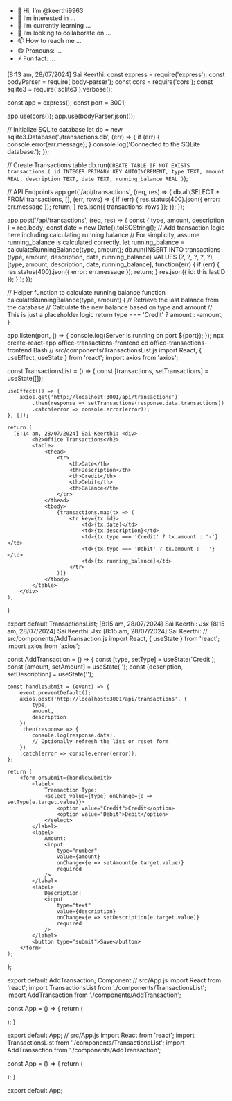 - 👋 Hi, I’m @keerthi9963
- 👀 I’m interested in ...
- 🌱 I’m currently learning ...
- 💞️ I’m looking to collaborate on ...
- 📫 How to reach me ...
- 😄 Pronouns: ...
- ⚡ Fun fact: ...

<!---
keerthi9963/keerthi9963 is a ✨ special ✨ repository because its `README.md` (this file) appears on your GitHub profile.
You can click the Preview link to take a look at your changes.
--->
[8:13 am, 28/07/2024] Sai Keerthi: const express = require('express');
const bodyParser = require('body-parser');
const cors = require('cors');
const sqlite3 = require('sqlite3').verbose();

const app = express();
const port = 3001;

app.use(cors());
app.use(bodyParser.json());

// Initialize SQLite database
let db = new sqlite3.Database('./transactions.db', (err) => {
    if (err) {
        console.error(err.message);
    }
    console.log('Connected to the SQLite database.');
});

// Create Transactions table
db.run(`CREATE TABLE IF NOT EXISTS transactions (
    id INTEGER PRIMARY KEY AUTOINCREMENT,
    type TEXT,
    amount REAL,
    description TEXT,
    date TEXT,
    running_balance REAL
)`);

// API Endpoints
app.get('/api/transactions', (req, res) => {
    db.all(SELECT * FROM transactions, [], (err, rows) => {
        if (err) {
            res.status(400).json({ error: err.message });
            return;
        }
        res.json({ transactions: rows });
    });
});

app.post('/api/transactions', (req, res) => {
    const { type, amount, description } = req.body;
    const date = new Date().toISOString();
    // Add transaction logic here including calculating running balance
    // For simplicity, assume running_balance is calculated correctly.
    let running_balance = calculateRunningBalance(type, amount);
    db.run(INSERT INTO transactions (type, amount, description, date, running_balance) VALUES (?, ?, ?, ?, ?),
        [type, amount, description, date, running_balance],
        function(err) {
            if (err) {
                res.status(400).json({ error: err.message });
                return;
            }
            res.json({ id: this.lastID });
        }
    );
});

// Helper function to calculate running balance
function calculateRunningBalance(type, amount) {
    // Retrieve the last balance from the database
    // Calculate the new balance based on type and amount
    // This is just a placeholder logic
    return type === 'Credit' ? amount : -amount;
}

app.listen(port, () => {
    console.log(Server is running on port ${port});
});
 npx create-react-app office-transactions-frontend
cd office-transactions-frontend
 Bash
 // src/components/TransactionsList.js
import React, { useEffect, useState } from 'react';
import axios from 'axios';

const TransactionsList = () => {
    const [transactions, setTransactions] = useState([]);

    useEffect(() => {
        axios.get('http://localhost:3001/api/transactions')
            .then(response => setTransactions(response.data.transactions))
            .catch(error => console.error(error));
    }, []);

    return (
      [8:14 am, 28/07/2024] Sai Keerthi: <div>
            <h2>Office Transactions</h2>
            <table>
                <thead>
                    <tr>
                        <th>Date</th>
                        <th>Description</th>
                        <th>Credit</th>
                        <th>Debit</th>
                        <th>Balance</th>
                    </tr>
                </thead>
                <tbody>
                    {transactions.map(tx => (
                        <tr key={tx.id}>
                            <td>{tx.date}</td>
                            <td>{tx.description}</td>
                            <td>{tx.type === 'Credit' ? tx.amount : '-'}</td>
                            <td>{tx.type === 'Debit' ? tx.amount : '-'}</td>
                            <td>{tx.running_balance}</td>
                        </tr>
                    ))}
                </tbody>
            </table>
        </div>
    );
}

export default TransactionsList;
[8:15 am, 28/07/2024] Sai Keerthi: Jsx
[8:15 am, 28/07/2024] Sai Keerthi: Jsx
[8:15 am, 28/07/2024] Sai Keerthi: // src/components/AddTransaction.js
import React, { useState } from 'react';
import axios from 'axios';

const AddTransaction = () => {
    const [type, setType] = useState('Credit');
    const [amount, setAmount] = useState('');
    const [description, setDescription] = useState('');

    const handleSubmit = (event) => {
        event.preventDefault();
        axios.post('http://localhost:3001/api/transactions', {
            type,
            amount,
            description
        })
        .then(response => {
            console.log(response.data);
            // Optionally refresh the list or reset form
        })
        .catch(error => console.error(error));
    };

    return (
        <form onSubmit={handleSubmit}>
            <label>
                Transaction Type:
                <select value={type} onChange={e => setType(e.target.value)}>
                    <option value="Credit">Credit</option>
                    <option value="Debit">Debit</option>
                </select>
            </label>
            <label>
                Amount:
                <input
                    type="number"
                    value={amount}
                    onChange={e => setAmount(e.target.value)}
                    required
                />
            </label>
            <label>
                Description:
                <input
                    type="text"
                    value={description}
                    onChange={e => setDescription(e.target.value)}
                    required
                />
            </label>
            <button type="submit">Save</button>
        </form>
    );
};

export default AddTransaction;
 Component
 // src/App.js
import React from 'react';
import TransactionsList from './components/TransactionsList';
import AddTransaction from './components/AddTransaction';

const App = () => {
    return (
        <div>
            <TransactionsList />
            <AddTransaction />
        </div>
    );
}

export default App;
// src/App.js
import React from 'react';
import TransactionsList from './components/TransactionsList';
import AddTransaction from './components/AddTransaction';

const App = () => {
    return (
        <div>
            <TransactionsList />
            <AddTransaction />
        </div>
    );
}

export default App;
